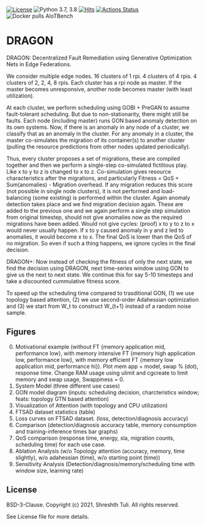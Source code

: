 [![License](https://img.shields.io/badge/License-BSD%203--Clause-red.svg)](https://github.com/imperial-qore/DRAGON/blob/master/LICENSE)
![Python 3.7, 3.8](https://img.shields.io/badge/python-3.7%20%7C%203.8-blue.svg)
[![Hits](https://hits.seeyoufarm.com/api/count/incr/badge.svg?url=https%3A%2F%2Fgithub.com%2Fimperial-qore%2FDRAGON&count_bg=%23FFC401&title_bg=%23555555&icon=&icon_color=%23E7E7E7&title=hits&edge_flat=false)](https://hits.seeyoufarm.com)
[![Actions Status](https://github.com/imperial-qore/DRAGON/workflows/AIoT-Benchmarks/badge.svg)](https://github.com/imperial-qore/DRAGON/actions)
![Docker pulls AIoTBench](https://img.shields.io/docker/pulls/shreshthtuli/aiotbench?label=docker%20pulls%3AAIoTBench)

# DRAGON

DRAGON: Decentralized Fault Remediation using Generative Optimization Nets in Edge Federations.

We consider multiple edge nodes. 16 clusters of 1 rpi. 4 clusters of 4 rpis. 4 clusters of 2, 2, 4, 8 rpis. 
Each cluster has a rpi node as master. If the master becomes unresponsive, another node becomes master (with least utilization).

At each cluster, we perform scheduling using GOBI + PreGAN to assume fault-tolerant scheduling.
But due to non-stationarity, there might still be faults. Each node (including master) runs GON based 
anomaly detection on its own systems. Now, if there is an anomaly in any node of a cluster, we classify that
as an anomaly in the cluster. For any anomaly in a cluster, the master co-simulates the migration of its
container(s) to another cluster (pulling the resource predictions from other nodes updated periodically).


Thus, every cluster proposes a set of migrations, these are compiled together and then we perform a single-step co-simulated fictitious play. Like x to y to z is changed to x to z.
Co-simulation gives resource characteristics after the migrations, and particularly Fitness = QoS + Sum(anomalies) - Migration overhead.
If any migration reduces this score (not possible in single node clusters), it is not performed and load-balancing (some existing) is performed within the cluster. 
Again anomaly detection takes place and we find migration decision again. 
These are added to the previous one and we again perform a single step simulation from original timestep, should not give anomalies now as the required migrations have been added.
Would not give cycles: (proof) x to y to z to x would never usually happen. If x to y caused anomaly in y and z led to anomalies, it would become x to x. The final QoS is lower than
the QoS of no migration. So even if such a thing happens, we ignore cycles in the final decision.

DRAGON+: Now instead of checking the fitness of only the next state, we find the decision using DRAGON, next time-series window using GON to give us the next to next state. We continue this for say 5-10 timesteps and take a discounted cummulative fitness score. 


To speed up the scheduling time compared to trasditional GON, (1) we use topology based attention, (2) we use second-order Adahessian optimization and (3) we start from W_t to construct W_{t+1} instead of a random noise sample.

## Figures

0. Motivational example (without FT {memory application mid, performance low}, with memory intensive FT {memory high application low, performance low}, with memory efficient FT {memory low application mid, performance hi}). Plot mem app + model, swap % (dot), response time. Change RAM usage using ulimit and cgcreate to limit memory and swap usage, Swappiness = 0.
1. System Model (three different use cases)
2. GON model diagram (inputs: scheduling decision, charcteristics window; feats: topology GTN based attention)
3. Visualization of Attention (with topology and CPU utilization)
4. FTSAD dataset statistics (table)
5. Loss curves on FTSAD dataset. (loss, detection/diagnosis accuracy)
6. Comparison (detection/diagnosis accuracy table, memory consumption and training-inference times bar graphs)
7. QoS comparison (response time, energy, sla, migration counts, scheduling time) for each use case.
8. Ablation Analysis (w/o Topology attention (accuracy, memory, time slightly), w/o adahessian (time), w/o starting point (time))
9. Sensitivity Analysis (Detection/diagnosis/memory/scheduling time with window size, learning rate)

## License

BSD-3-Clause. 
Copyright (c) 2021, Shreshth Tuli.
All rights reserved.

See License file for more details.
